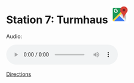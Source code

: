 
# Station 7: Turmhaus <a href="https://www.google.com/maps/dir/?api=1&travelmode=walking&destination=47.8013649,13.0202449"><img src="assets/google-maps.svg" width="48" height="48"></a>

Audio: 

<audio controls>
  <source src="https://github.com/kipppunkte/kipppunkte/raw/gh-pages/assets/7_Turmhaus.mp3" type="audio/mpeg">
  Your browser does not support the audio tag.
</audio>


[Directions](https://www.google.com/maps/dir/?api=1&travelmode=walking&destination=47.8013649,13.0202449)